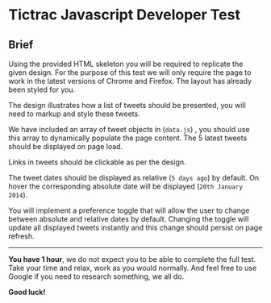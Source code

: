 # Tictrac Javascript Developer Test

## Brief

Using the provided HTML skeleton you will be required to replicate the given design. For the purpose of this test we will only require the page to work in the latest versions of Chrome and Firefox. The layout has already been styled for you.

The design illustrates how a list of tweets should be presented, you will need to markup and style these tweets.


We have included an array of tweet objects in (`data.js`) , you should use this array to dynamically populate the page content. The 5 latest tweets should be displayed on page load.

Links in tweets should be clickable as per the design.

The tweet dates should be displayed as relative (`5 days ago`) by default. On hover the corresponding absolute date will be displayed (`20th January 2014`).

You will implement a preference toggle that will allow the user to change between absolute and relative dates by default. Changing the toggle will update all displayed tweets instantly and this change should persist on page refresh.

---------------------------------------

**You have 1 hour**, we do not expect you to be able to complete the full test. Take your time and relax, work as you would normally. And feel free to use Google if you need to research something, we all do.

**Good luck!**
